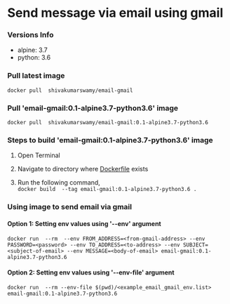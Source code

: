 Send message via email using gmail
==================================

### Versions Info

* alpine: 3.7
* python: 3.6

### Pull latest image

`
docker pull 
shivakumarswamy/email-gmail
`

### Pull 'email-gmail:0.1-alpine3.7-python3.6' image
`
docker pull 
shivakumarswamy/email-gmail:0.1-alpine3.7-python3.6
`

### Steps to build 'email-gmail:0.1-alpine3.7-python3.6' image

1. Open Terminal

2. Navigate to directory where [Dockerfile](./Dockerfile) exists

3. Run the following command,  
`
docker build 
--tag email-gmail:0.1-alpine3.7-python3.6 .
`

### Using image to send email via gmail

#### Option 1: Setting env values using '--env' argument  
`
docker run 
--rm 
--env FROM_ADDRESS=<from-gmail-address>
--env PASSWORD=<password>
--env TO_ADDRESS=<to-address>
--env SUBJECT=<subject-of-email>
--env MESSAGE=<body-of-email>
email-gmail:0.1-alpine3.7-python3.6
`

#### Option 2: Setting env values using '--env-file' argument 
`
docker run 
--rm
--env-file $(pwd)/<example_email_gmail_env.list>
email-gmail:0.1-alpine3.7-python3.6
`

